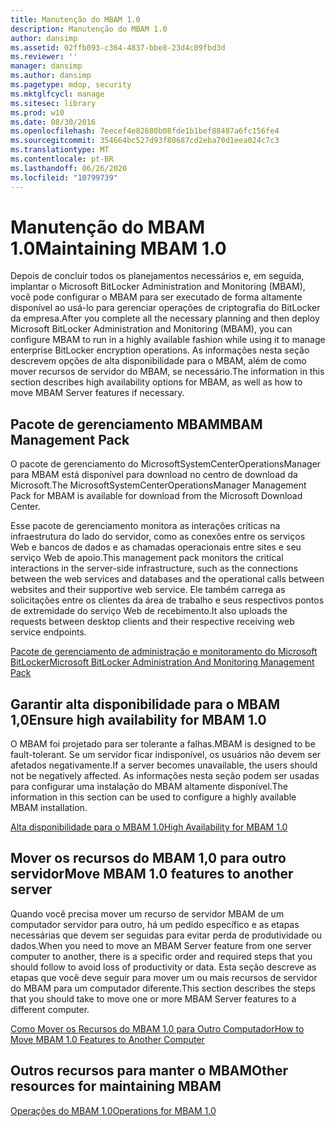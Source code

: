 ```yaml
---
title: Manutenção do MBAM 1.0
description: Manutenção do MBAM 1.0
author: dansimp
ms.assetid: 02ffb093-c364-4837-bbe8-23d4c09fbd3d
ms.reviewer: ''
manager: dansimp
ms.author: dansimp
ms.pagetype: mdop, security
ms.mktglfcycl: manage
ms.sitesec: library
ms.prod: w10
ms.date: 08/30/2016
ms.openlocfilehash: 7eecef4e82680b08fde1b1bef88487a6fc156fe4
ms.sourcegitcommit: 354664bc527d93f80687cd2eba70d1eea024c7c3
ms.translationtype: MT
ms.contentlocale: pt-BR
ms.lasthandoff: 06/26/2020
ms.locfileid: "10799739"
---
```

# <span data-ttu-id="2a09c-103">Manutenção do MBAM 1.0</span><span class="sxs-lookup"><span data-stu-id="2a09c-103">Maintaining MBAM 1.0</span></span>


<span data-ttu-id="2a09c-104">Depois de concluir todos os planejamentos necessários e, em seguida, implantar o Microsoft BitLocker Administration and Monitoring (MBAM), você pode configurar o MBAM para ser executado de forma altamente disponível ao usá-lo para gerenciar operações de criptografia do BitLocker da empresa.</span><span class="sxs-lookup"><span data-stu-id="2a09c-104">After you complete all the necessary planning and then deploy Microsoft BitLocker Administration and Monitoring (MBAM), you can configure MBAM to run in a highly available fashion while using it to manage enterprise BitLocker encryption operations.</span></span> <span data-ttu-id="2a09c-105">As informações nesta seção descrevem opções de alta disponibilidade para o MBAM, além de como mover recursos de servidor do MBAM, se necessário.</span><span class="sxs-lookup"><span data-stu-id="2a09c-105">The information in this section describes high availability options for MBAM, as well as how to move MBAM Server features if necessary.</span></span>

## <span data-ttu-id="2a09c-106">Pacote de gerenciamento MBAM</span><span class="sxs-lookup"><span data-stu-id="2a09c-106">MBAM Management Pack</span></span>


<span data-ttu-id="2a09c-107">O pacote de gerenciamento do MicrosoftSystemCenterOperationsManager para MBAM está disponível para download no centro de download da Microsoft.</span><span class="sxs-lookup"><span data-stu-id="2a09c-107">The MicrosoftSystemCenterOperationsManager Management Pack for MBAM is available for download from the Microsoft Download Center.</span></span>

<span data-ttu-id="2a09c-108">Esse pacote de gerenciamento monitora as interações críticas na infraestrutura do lado do servidor, como as conexões entre os serviços Web e bancos de dados e as chamadas operacionais entre sites e seu serviço Web de apoio.</span><span class="sxs-lookup"><span data-stu-id="2a09c-108">This management pack monitors the critical interactions in the server-side infrastructure, such as the connections between the web services and databases and the operational calls between websites and their supportive web service.</span></span> <span data-ttu-id="2a09c-109">Ele também carrega as solicitações entre os clientes da área de trabalho e seus respectivos pontos de extremidade do serviço Web de recebimento.</span><span class="sxs-lookup"><span data-stu-id="2a09c-109">It also uploads the requests between desktop clients and their respective receiving web service endpoints.</span></span>

[<span data-ttu-id="2a09c-110">Pacote de gerenciamento de administração e monitoramento do Microsoft BitLocker</span><span class="sxs-lookup"><span data-stu-id="2a09c-110">Microsoft BitLocker Administration And Monitoring Management Pack</span></span>](https://go.microsoft.com/fwlink/p/?LinkId=258390)

## <span data-ttu-id="2a09c-111">Garantir alta disponibilidade para o MBAM 1,0</span><span class="sxs-lookup"><span data-stu-id="2a09c-111">Ensure high availability for MBAM 1.0</span></span>


<span data-ttu-id="2a09c-112">O MBAM foi projetado para ser tolerante a falhas.</span><span class="sxs-lookup"><span data-stu-id="2a09c-112">MBAM is designed to be fault-tolerant.</span></span> <span data-ttu-id="2a09c-113">Se um servidor ficar indisponível, os usuários não devem ser afetados negativamente.</span><span class="sxs-lookup"><span data-stu-id="2a09c-113">If a server becomes unavailable, the users should not be negatively affected.</span></span> <span data-ttu-id="2a09c-114">As informações nesta seção podem ser usadas para configurar uma instalação do MBAM altamente disponível.</span><span class="sxs-lookup"><span data-stu-id="2a09c-114">The information in this section can be used to configure a highly available MBAM installation.</span></span>

[<span data-ttu-id="2a09c-115">Alta disponibilidade para o MBAM 1.0</span><span class="sxs-lookup"><span data-stu-id="2a09c-115">High Availability for MBAM 1.0</span></span>](high-availability-for-mbam-10.md)

## <span data-ttu-id="2a09c-116">Mover os recursos do MBAM 1,0 para outro servidor</span><span class="sxs-lookup"><span data-stu-id="2a09c-116">Move MBAM 1.0 features to another server</span></span>


<span data-ttu-id="2a09c-117">Quando você precisa mover um recurso de servidor MBAM de um computador servidor para outro, há um pedido específico e as etapas necessárias que devem ser seguidas para evitar perda de produtividade ou dados.</span><span class="sxs-lookup"><span data-stu-id="2a09c-117">When you need to move an MBAM Server feature from one server computer to another, there is a specific order and required steps that you should follow to avoid loss of productivity or data.</span></span> <span data-ttu-id="2a09c-118">Esta seção descreve as etapas que você deve seguir para mover um ou mais recursos de servidor do MBAM para um computador diferente.</span><span class="sxs-lookup"><span data-stu-id="2a09c-118">This section describes the steps that you should take to move one or more MBAM Server features to a different computer.</span></span>

[<span data-ttu-id="2a09c-119">Como Mover os Recursos do MBAM 1.0 para Outro Computador</span><span class="sxs-lookup"><span data-stu-id="2a09c-119">How to Move MBAM 1.0 Features to Another Computer</span></span>](how-to-move-mbam-10-features-to-another-computer.md)

## <span data-ttu-id="2a09c-120">Outros recursos para manter o MBAM</span><span class="sxs-lookup"><span data-stu-id="2a09c-120">Other resources for maintaining MBAM</span></span>


[<span data-ttu-id="2a09c-121">Operações do MBAM 1.0</span><span class="sxs-lookup"><span data-stu-id="2a09c-121">Operations for MBAM 1.0</span></span>](operations-for-mbam-10.md)

 

 





